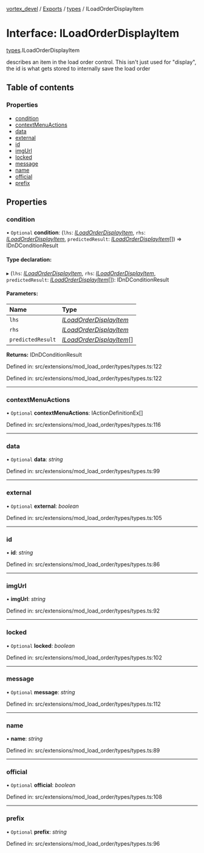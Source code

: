 [vortex_devel](../README.md) / [Exports](../modules.md) / [types](../modules/types.md) / ILoadOrderDisplayItem

# Interface: ILoadOrderDisplayItem

[types](../modules/types.md).ILoadOrderDisplayItem

describes an item in the load order control.
This isn't just used for "display", the id is what gets stored to internally
save the load order

## Table of contents

### Properties

- [condition](types.iloadorderdisplayitem.md#condition)
- [contextMenuActions](types.iloadorderdisplayitem.md#contextmenuactions)
- [data](types.iloadorderdisplayitem.md#data)
- [external](types.iloadorderdisplayitem.md#external)
- [id](types.iloadorderdisplayitem.md#id)
- [imgUrl](types.iloadorderdisplayitem.md#imgurl)
- [locked](types.iloadorderdisplayitem.md#locked)
- [message](types.iloadorderdisplayitem.md#message)
- [name](types.iloadorderdisplayitem.md#name)
- [official](types.iloadorderdisplayitem.md#official)
- [prefix](types.iloadorderdisplayitem.md#prefix)

## Properties

### condition

• `Optional` **condition**: (`lhs`: [*ILoadOrderDisplayItem*](types.iloadorderdisplayitem.md), `rhs`: [*ILoadOrderDisplayItem*](types.iloadorderdisplayitem.md), `predictedResult`: [*ILoadOrderDisplayItem*](types.iloadorderdisplayitem.md)[]) => IDnDConditionResult

#### Type declaration:

▸ (`lhs`: [*ILoadOrderDisplayItem*](types.iloadorderdisplayitem.md), `rhs`: [*ILoadOrderDisplayItem*](types.iloadorderdisplayitem.md), `predictedResult`: [*ILoadOrderDisplayItem*](types.iloadorderdisplayitem.md)[]): IDnDConditionResult

#### Parameters:

Name | Type |
:------ | :------ |
`lhs` | [*ILoadOrderDisplayItem*](types.iloadorderdisplayitem.md) |
`rhs` | [*ILoadOrderDisplayItem*](types.iloadorderdisplayitem.md) |
`predictedResult` | [*ILoadOrderDisplayItem*](types.iloadorderdisplayitem.md)[] |

**Returns:** IDnDConditionResult

Defined in: src/extensions/mod_load_order/types/types.ts:122

Defined in: src/extensions/mod_load_order/types/types.ts:122

___

### contextMenuActions

• `Optional` **contextMenuActions**: IActionDefinitionEx[]

Defined in: src/extensions/mod_load_order/types/types.ts:116

___

### data

• `Optional` **data**: *string*

Defined in: src/extensions/mod_load_order/types/types.ts:99

___

### external

• `Optional` **external**: *boolean*

Defined in: src/extensions/mod_load_order/types/types.ts:105

___

### id

• **id**: *string*

Defined in: src/extensions/mod_load_order/types/types.ts:86

___

### imgUrl

• **imgUrl**: *string*

Defined in: src/extensions/mod_load_order/types/types.ts:92

___

### locked

• `Optional` **locked**: *boolean*

Defined in: src/extensions/mod_load_order/types/types.ts:102

___

### message

• `Optional` **message**: *string*

Defined in: src/extensions/mod_load_order/types/types.ts:112

___

### name

• **name**: *string*

Defined in: src/extensions/mod_load_order/types/types.ts:89

___

### official

• `Optional` **official**: *boolean*

Defined in: src/extensions/mod_load_order/types/types.ts:108

___

### prefix

• `Optional` **prefix**: *string*

Defined in: src/extensions/mod_load_order/types/types.ts:96
